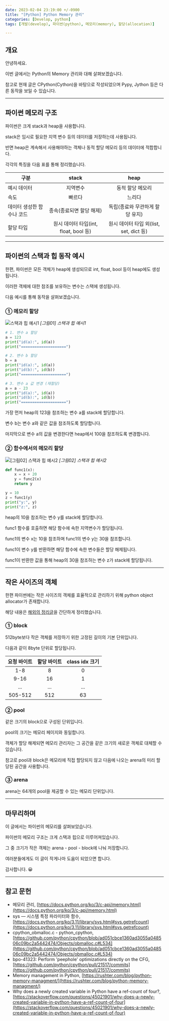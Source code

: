 ```yaml
---
date: 2023-02-04 23:19:00 +/-0900
title: "[Python] Python Memory 관리"
categories: [Develop, python]
tags: [개발(develop), 파이썬(python), 메모리(memory), 할당(allocation)]

---
```

## 개요

안녕하세요.

이번 글에서는 Python의 Memory 관리와 대해 살펴보겠습니다.

참고로 현재 글은 CPython(Cython)을 바탕으로 작성되었으며 Pypy, Jython 등은 다른 동작을 보일 수 있습니다.

---
## 파이썬 메모리 구조

파이썬은 크게 stack과 heap을 사용합니다.

stack은 임시로 필요한 지역 변수 등의 데이터를 저장하는데 사용됩니다.

반면 heap은 계속해서 사용해야하는 객체나 동적 할당 메모리 등의 데이터에 적합합니다.

각각의 특징을 다음 표를 통해 정리했습니다.

구분|stack|heap
---|:---:|:---:
예시 데이터|지역변수|동적 할당 메모리
속도|빠르다|느리다
데이터 생성한 함수나 코드|종속(종료되면 할당 해제)|독립(종료와 무관하게 할당 유지)
할당 타입|원시 데이터 타입(int, float, bool 등)|원시 데이터 타입 외(list, set, dict 등)

---
## 파이썬의 스택과 힙 동작 예시

한편, 파이썬은 모든 객체가 heap에 생성되므로 int, float, bool 등이 heap에도 생성됩니다.

이러한 객체에 대한 참조를 보유하는 변수는 스택에 생성됩니다.

다음 예시를 통해 동작을 살펴보겠습니다.

### ① 메모리 할당

![스택과 힙 예시1](/assets/img/develop/3006/3006_01_stack_heap.png)
_[그림01] 스택과 힙 예시1_

```python
# 1. 변수 a 할당
a = 123
print("id(a):", id(a))
print("====================")

# 2. 변수 b 할당
b = a
print("id(a):", id(a))
print("id(b):", id(b))
print("====================")

# 3. 변수 a 값 변경 (재할당)
a = a - 23
print("id(a):", id(a))
print("id(b):", id(b))
print("====================")
```

가장 먼저 heap의 123을 참조하는 변수 a를 stack에 할당합니다.

변수 b는 변수 a와 같은 값을 참조하도록 할당합니다.

마지막으로 변수 a의 값을 변경한다면 heap에서 100을 참조하도록 변경합니다.

### ② 함수에서의 메모리 할당

![[그림02] 스택과 힙 예시2](/assets/img/develop/3006/3006_02_stack_heap.png)
_[그림02] 스택과 힙 예시2_

```python
def func1(x):
    x = x + 20
    y = func2(x)
    return y

y = 10
z = func1(y)
print("y:", y)
print("z:", z)
```

heap의 10을 참조하는 변수 y를 stack에 할당합니다.

func1 함수를 호출하면 해당 함수에 속한 지역변수가 할당됩니다.

func1의 변수 x는 10을 참조하며 func1의 변수 y는 30을 참조합니다.

func1이 변수 y를 반환하면 해당 함수에 속한 변수들은 할당 해제됩니다.

func1이 반환한 값을 통해 heap의 30을 참조하는 변수 z가 stack에 할당됩니다.

---
## 작은 사이즈의 객체

한편 파이썬에는 작은 사이즈의 객체를 효율적으로 관리하기 위해 python object allocator가 존재합니다.

해당 내용은 [해외의 정리글](https://rushter.com/blog/python-memory-managment/)을 간단하게 정리했습니다.

### ① block

512byte보다 작은 객체를 저장하기 위한 고정된 길이의 기본 단위입니다.

다음과 같이 8byte 단위로 할당됩니다.

요청 바이트|할당 바이트|class idx 크기
:---:|:---:|:---:
1-8|8|0
9-16|16|1
...|...|...
505-512|512|63

### ② pool

같은 크기의 block으로 구성된 단위입니다.

pool의 크기는 메모리 페이지와 동일합니다.

객체가 할당 해제되면 메모리 관리자는 그 공간을 같은 크기의 새로운 객체로 대체할 수 있습니다.

참고로 pool과 block은 메모리에 직접 할당되지 않고 다음에 나오는 arena의 미리 할당된 공간을 사용합니다.

### ③ arena

arena는 64개의 pool을 제공할 수 있는 메모리 단위입니다.

---
## 마무리하며

이 글에서는 파이썬의 메모리를 살펴보았습니다.

파이썬의 메모리 구조는 크게 스택과 힙으로 이루어져있습니다.

그 중 크기가 작은 객체는 arena - pool - block에 나눠 저장합니다.

여러분들에게도 이 글이 작게나마 도움이 되었으면 합니다.

감사합니다. 😀

---
## 참고 문헌

- 메모리 관리, [https://docs.python.org/ko/3/c-api/memory.html](https://docs.python.org/ko/3/c-api/memory.html)
- sys — 시스템 특정 파라미터와 함수, [https://docs.python.org/ko/3.11/library/sys.html#sys.getrefcount](https://docs.python.org/ko/3.11/library/sys.html#sys.getrefcount)
- cpython_obmalloc.c - python_cpython, [https://github.com/python/cpython/blob/ad051cbce1360ad3055a048506c09bc2a5442474/Objects/obmalloc.c#L534](https://github.com/python/cpython/blob/ad051cbce1360ad3055a048506c09bc2a5442474/Objects/obmalloc.c#L534)
- bpo-41323: Perform 'peephole' optimizations directly on the CFG, [https://github.com/python/cpython/pull/21517/commits](https://github.com/python/cpython/pull/21517/commits)
- Memory management in Python, [https://rushter.com/blog/python-memory-managment/](https://rushter.com/blog/python-memory-managment/)
- Why does a newly created variable in Python have a ref-count of four?, [https://stackoverflow.com/questions/45021901/why-does-a-newly-created-variable-in-python-have-a-ref-count-of-four](https://stackoverflow.com/questions/45021901/why-does-a-newly-created-variable-in-python-have-a-ref-count-of-four)
